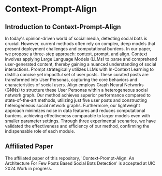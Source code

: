 # Context-Prompt-Align
## Introduction to Context-Prompt-Align
In today's opinion-driven world of social media, detecting social bots is crucial. However, current methods often rely on complex, deep models that present deployment challenges and computational burdens. In our paper, we propose a three-step approach: context, prompt, and align. Context involves applying Large Language Models (LLMs) to parse and comprehend user-generated content, thereby gaining a nuanced understanding of social interactions. Prompt strategically utilizes LLMs with In-Context Learning to distill a concise yet impactful set of user posts. These curated posts are transformed into User Personas, capturing the core behaviors and characteristics of social users. Align employs Graph Neural Networks (GNNs) to structure these User Personas within a heterogeneous social network graph. Our method achieves superior performance compared to state-of-the-art methods, utilizing just five user posts and constructing heterogeneous social network graphs. Furthermore, our lightweight approach minimizes noise in data features and reduces computational burdens, achieving effectiveness comparable to larger models even with smaller parameter settings. Through three experimental scenarios, we have validated the effectiveness and efficiency of our method, confirming the indispensable role of each module.

## Affiliated Paper
The affiliated paper of this repository, 'Context-Prompt-Align: An Architecture For Few Posts Based Social Bots Detection' is accepted at UIC 2024 Work in progress.

